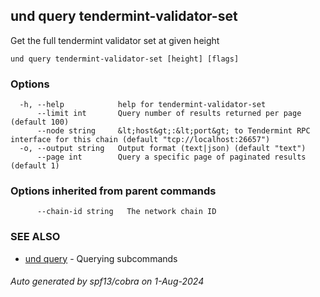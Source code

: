 ## und query tendermint-validator-set

Get the full tendermint validator set at given height

```
und query tendermint-validator-set [height] [flags]
```

### Options

```
  -h, --help            help for tendermint-validator-set
      --limit int       Query number of results returned per page (default 100)
      --node string     &lt;host&gt;:&lt;port&gt; to Tendermint RPC interface for this chain (default "tcp://localhost:26657")
  -o, --output string   Output format (text|json) (default "text")
      --page int        Query a specific page of paginated results (default 1)
```

### Options inherited from parent commands

```
      --chain-id string   The network chain ID
```

### SEE ALSO

* [und query](und_query.md)	 - Querying subcommands

###### Auto generated by spf13/cobra on 1-Aug-2024
